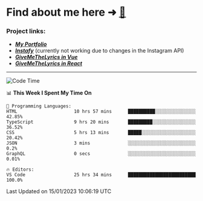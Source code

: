 # Find about me here ➜ [🧑](https://pauabella.dev)

### Project links:
- ***[My Portfolio](https://pauabella.dev)***
- ***[Instafy](https://instafy.me)*** (currently not working due to changes in the Instagram API)
- ***[GiveMeTheLyrics in Vue](https://lyrics.pauabella.dev)***
- ***[GiveMeTheLyrics in React](https://pauabella.dev/GiveMeTheLyrics)***

---
<!--START_SECTION:waka-->
![Code Time](http://img.shields.io/badge/Code%20Time-1%2C783%20hrs%2056%20mins-blue)

📊 **This Week I Spent My Time On** 

```text
💬 Programming Languages: 
HTML                     10 hrs 57 mins      ██████████░░░░░░░░░░░░░░░   42.85% 
TypeScript               9 hrs 20 mins       █████████░░░░░░░░░░░░░░░░   36.52% 
CSS                      5 hrs 13 mins       █████░░░░░░░░░░░░░░░░░░░░   20.42% 
JSON                     3 mins              ░░░░░░░░░░░░░░░░░░░░░░░░░   0.2% 
GraphQL                  0 secs              ░░░░░░░░░░░░░░░░░░░░░░░░░   0.01%

🔥 Editors: 
VS Code                  25 hrs 34 mins      █████████████████████████   100.0%

```


 Last Updated on 15/01/2023 10:06:19 UTC
<!--END_SECTION:waka-->
